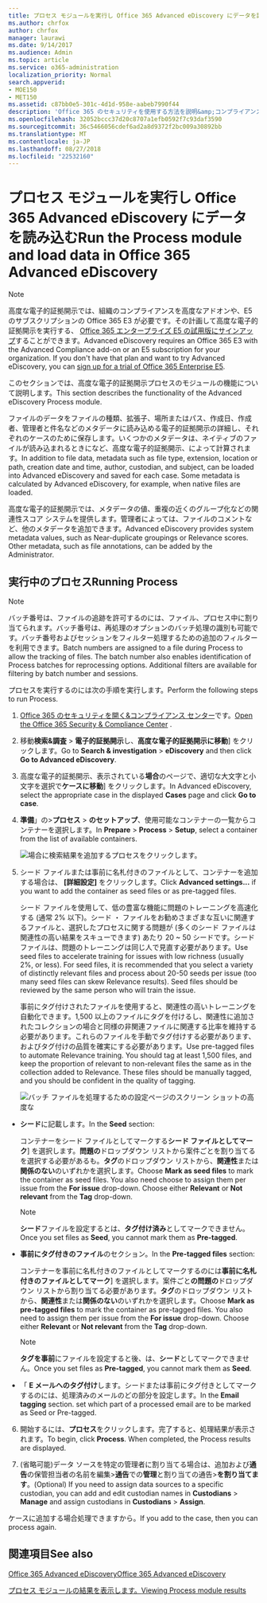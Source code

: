 ```yaml
---
title: プロセス モジュールを実行し Office 365 Advanced eDiscovery にデータを読み込む
ms.author: chrfox
author: chrfox
manager: laurawi
ms.date: 9/14/2017
ms.audience: Admin
ms.topic: article
ms.service: o365-administration
localization_priority: Normal
search.appverid:
- MOE150
- MET150
ms.assetid: c87bb0e5-301c-4d1d-958e-aabeb7990f44
description: 'Office 365 のセキュリティを使用する方法を説明&amp;コンプライアンス センターは、電子的証拠開示の Office 365 の詳細にアクセスし、サポート案件のプロセス モジュールを実行します。  '
ms.openlocfilehash: 32052bccc37d20c8707a1efb0592f7c93daf3590
ms.sourcegitcommit: 36c5466056cdef6ad2a8d9372f2bc009a30892bb
ms.translationtype: MT
ms.contentlocale: ja-JP
ms.lasthandoff: 08/27/2018
ms.locfileid: "22532160"
---
```

# <a name="run-the-process-module-and-load-data-in-office-365-advanced-ediscovery"></a><span data-ttu-id="eb679-103">プロセス モジュールを実行し Office 365 Advanced eDiscovery にデータを読み込む</span><span class="sxs-lookup"><span data-stu-id="eb679-103">Run the Process module and load data in Office 365 Advanced eDiscovery</span></span>

> [!NOTE]
> <span data-ttu-id="eb679-p101">高度な電子的証拠開示では、組織のコンプライアンスを高度なアドオンや、E5 のサブスクリプションの Office 365 E3 が必要です。その計画して高度な電子的証拠開示を実行する、 [Office 365 エンタープライズ E5 の試用版にサインアップ](https://go.microsoft.com/fwlink/p/?LinkID=698279)することができます。</span><span class="sxs-lookup"><span data-stu-id="eb679-p101">Advanced eDiscovery requires an Office 365 E3 with the Advanced Compliance add-on or an E5 subscription for your organization. If you don't have that plan and want to try Advanced eDiscovery, you can [sign up for a trial of Office 365 Enterprise E5](https://go.microsoft.com/fwlink/p/?LinkID=698279).</span></span> 
  
<span data-ttu-id="eb679-106">このセクションでは、高度な電子的証拠開示プロセスのモジュールの機能について説明します。</span><span class="sxs-lookup"><span data-stu-id="eb679-106">This section describes the functionality of the Advanced eDiscovery Process module.</span></span> 
  
<span data-ttu-id="eb679-p102">ファイルのデータをファイルの種類、拡張子、場所またはパス、作成日、作成者、管理者と件名などのメタデータに読み込める電子的証拠開示の詳細し、それぞれのケースのために保存します。いくつかのメタデータは、ネイティブのファイルが読み込まれるときになど、高度な電子的証拠開示、によって計算されます。</span><span class="sxs-lookup"><span data-stu-id="eb679-p102">In addition to file data, metadata such as file type, extension, location or path, creation date and time, author, custodian, and subject, can be loaded into Advanced eDiscovery and saved for each case. Some metadata is calculated by Advanced eDiscovery, for example, when native files are loaded.</span></span> 
  
<span data-ttu-id="eb679-p103">高度な電子的証拠開示では、メタデータの値、重複の近くのグループ化などの関連性スコア システムを提供します。管理者によっては、ファイルのコメントなど、他のメタデータを追加できます。</span><span class="sxs-lookup"><span data-stu-id="eb679-p103">Advanced eDiscovery provides system metadata values, such as Near-duplicate groupings or Relevance scores. Other metadata, such as file annotations, can be added by the Administrator.</span></span> 
  
## <a name="running-process"></a><span data-ttu-id="eb679-111">実行中のプロセス</span><span class="sxs-lookup"><span data-stu-id="eb679-111">Running Process</span></span>

> [!NOTE]
> <span data-ttu-id="eb679-p104">バッチ番号は、ファイルの追跡を許可するのには、ファイル、プロセス中に割り当てられます。バッチ番号は、再処理のオプションのバッチ処理の識別も可能です。バッチ番号およびセッションをフィルター処理するための追加のフィルターを利用できます。</span><span class="sxs-lookup"><span data-stu-id="eb679-p104">Batch numbers are assigned to a file during Process to allow the tracking of files. The batch number also enables identification of Process batches for reprocessing options. Additional filters are available for filtering by batch number and sessions.</span></span> 
  
<span data-ttu-id="eb679-115">プロセスを実行するのには次の手順を実行します。</span><span class="sxs-lookup"><span data-stu-id="eb679-115">Perform the following steps to run Process.</span></span>
  
1. <span data-ttu-id="eb679-116">[Office 365 のセキュリティを開く&amp;コンプライアンス センター](go-to-the-securitycompliance-center.md)です。</span><span class="sxs-lookup"><span data-stu-id="eb679-116">[Open the Office 365 Security &amp; Compliance Center](go-to-the-securitycompliance-center.md) .</span></span> 
    
2. <span data-ttu-id="eb679-117">移動**検索&amp;調査** \> **電子的証拠開示**し、**高度な電子的証拠開示に移動**] をクリックします。</span><span class="sxs-lookup"><span data-stu-id="eb679-117">Go to **Search &amp; investigation** \> **eDiscovery** and then click **Go to Advanced eDiscovery**.</span></span>
    
3. <span data-ttu-id="eb679-118">高度な電子的証拠開示、表示されている**場合**のページで、適切な大文字と小文字を選択で**ケースに移動**] をクリックします。</span><span class="sxs-lookup"><span data-stu-id="eb679-118">In Advanced eDiscovery, select the appropriate case in the displayed **Cases** page and click **Go to case**.</span></span>
    
4. <span data-ttu-id="eb679-119">**準備**」の\>**プロセス** \> **のセットアップ**、使用可能なコンテナーの一覧からコンテナーを選択します。</span><span class="sxs-lookup"><span data-stu-id="eb679-119">In **Prepare** \> **Process** \> **Setup**, select a container from the list of available containers.</span></span>
    
    ![場合に検索結果を追加するプロセスをクリックします。](media/50bdc55c-d378-4881-b302-31ef785fa359.png)
  
5. <span data-ttu-id="eb679-121">シード ファイルまたは事前に名札付きのファイルとして、コンテナーを追加する場合は、 **[詳細設定]** をクリックします。</span><span class="sxs-lookup"><span data-stu-id="eb679-121">Click **Advanced settings...** if you want to add the container as seed files or as pre-tagged files.</span></span> 
    
    <span data-ttu-id="eb679-p105">シード ファイルを使用して、低の豊富な機能に問題のトレーニングを高速化する (通常 2% 以下)。シード ・ ファイルをお勧めさまざまな互いに関連するファイルと、選択したプロセスに関する問題が (多くのシード ファイルは関連性の高い結果をスキューできます) あたり 20 ~ 50 シードです。シード ファイルは、問題のトレーニングは同じ人で見直す必要があります。</span><span class="sxs-lookup"><span data-stu-id="eb679-p105">Use seed files to accelerate training for issues with low richness (usually 2%, or less). For seed files, it is recommended that you select a variety of distinctly relevant files and process about 20-50 seeds per issue (too many seed files can skew Relevance results). Seed files should be reviewed by the same person who will train the issue.</span></span>
    
    <span data-ttu-id="eb679-p106">事前にタグ付けされたファイルを使用すると、関連性の高いトレーニングを自動化できます。1,500 以上のファイルにタグを付けるし、関連性に追加されたコレクションの場合と同様の非関連ファイルに関連する比率を維持する必要があります。これらのファイルを手動でタグ付けする必要があります、およびタグ付けの品質を確実にする必要があります。</span><span class="sxs-lookup"><span data-stu-id="eb679-p106">Use pre-tagged files to automate Relevance training. You should tag at least 1,500 files, and keep the proportion of relevant to non-relevant files the same as in the collection added to Relevance. These files should be manually tagged, and you should be confident in the quality of tagging.</span></span>
    
    ![バッチ ファイルを処理するための設定ページのスクリーン ショットの高度な](media/3c25cb78-4484-41e5-bd34-3753c7ab6cf2.jpg)
  
  - <span data-ttu-id="eb679-129">**シード**に記載します。</span><span class="sxs-lookup"><span data-stu-id="eb679-129">In the **Seed** section:</span></span> 
    
    <span data-ttu-id="eb679-p107">コンテナーをシード ファイルとしてマークする**シード ファイルとしてマーク**] を選択します。**問題の**ドロップダウン リストから案件ごとを割り当てるを選択する必要があるも。**タグ**のドロップダウン リストから、**関連性**または**関係のない**のいずれかを選択します。</span><span class="sxs-lookup"><span data-stu-id="eb679-p107">Choose **Mark as seed files** to mark the container as seed files. You also need choose to assign them per issue from the **For issue** drop-down. Choose either **Relevant** or **Not relevant** from the **Tag** drop-down.</span></span> 
    
    > [!NOTE]
    > <span data-ttu-id="eb679-133">**シード**ファイルを設定するとは、**タグ付け済み**としてマークできません。</span><span class="sxs-lookup"><span data-stu-id="eb679-133">Once you set files as **Seed**, you cannot mark them as **Pre-tagged**.</span></span> 
  
  - <span data-ttu-id="eb679-134">**事前にタグ付きのファイル**のセクション。</span><span class="sxs-lookup"><span data-stu-id="eb679-134">In the **Pre-tagged files** section:</span></span> 
    
    <span data-ttu-id="eb679-p108">コンテナーを事前に名札付きのファイルとしてマークするのには**事前に名札付きのファイルとしてマーク**] を選択します。案件ごと**の問題の**ドロップダウン リストから割り当てる必要があります。**タグ**のドロップダウン リストから、**関連性**または**関係のない**のいずれかを選択します。</span><span class="sxs-lookup"><span data-stu-id="eb679-p108">Choose **Mark as pre-tagged files** to mark the container as pre-tagged files. You also need to assign them per issue from the **For issue** drop-down. Choose either **Relevant** or **Not relevant** from the **Tag** drop-down.</span></span> 
    
    > [!NOTE]
    > <span data-ttu-id="eb679-138">**タグを事前**にファイルを設定すると後、は、**シード**としてマークできません。</span><span class="sxs-lookup"><span data-stu-id="eb679-138">Once you set files as **Pre-tagged**, you cannot mark them as **Seed**.</span></span> 
  
  - <span data-ttu-id="eb679-p109">「 **E メールへのタグ付け**します。シードまたは事前にタグ付きとしてマークするのには、処理済みのメールのどの部分を設定します。</span><span class="sxs-lookup"><span data-stu-id="eb679-p109">In the **Email tagging** section. set which part of a processed email are to be marked as Seed or Pre-tagged.</span></span> 
    
6. <span data-ttu-id="eb679-p110">開始するには、**プロセス**をクリックします。完了すると、処理結果が表示されます。</span><span class="sxs-lookup"><span data-stu-id="eb679-p110">To begin, click **Process**. When completed, the Process results are displayed.</span></span>
    
7. <span data-ttu-id="eb679-143">(省略可能)データ ソースを特定の管理者に割り当てる場合は、追加および**通告**の保管担当者の名前を編集\>**通告**での**管理**と割り当ての通告\>**を割り当てます**。</span><span class="sxs-lookup"><span data-stu-id="eb679-143">(Optional) If you need to assign data sources to a specific custodian, you can add and edit custodian names in **Custodians** \> **Manage** and assign custodians in **Custodians** \> **Assign**.</span></span> 
    
<span data-ttu-id="eb679-144">ケースに追加する場合処理できますから。</span><span class="sxs-lookup"><span data-stu-id="eb679-144">If you add to the case, then you can process again.</span></span>
  
## <a name="see-also"></a><span data-ttu-id="eb679-145">関連項目</span><span class="sxs-lookup"><span data-stu-id="eb679-145">See also</span></span>

[<span data-ttu-id="eb679-146">Office 365 Advanced eDiscovery</span><span class="sxs-lookup"><span data-stu-id="eb679-146">Office 365 Advanced eDiscovery</span></span>](office-365-advanced-ediscovery.md)
  
[<span data-ttu-id="eb679-147">プロセス モジュールの結果を表示します。</span><span class="sxs-lookup"><span data-stu-id="eb679-147">Viewing Process module results</span></span>](view-process-module-results-in-advanced-ediscovery.md)


